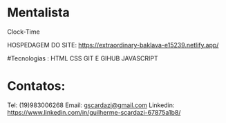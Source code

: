 # Mentalista 
Clock-Time



HOSPEDAGEM DO SITE: https://extraordinary-baklava-e15239.netlify.app/

 #Tecnologias :
HTML
CSS
GIT E GIHUB
JAVASCRIPT

 # Contatos:
Tel: (19)983006268
Email: gscardazi@gmail.com
Linkedin: https://www.linkedin.com/in/guilherme-scardazi-67875a1b8/
